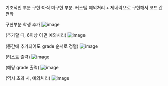 기초적인 부분 구현 
아직 미구현 부분. 
커스텀 예외처리 + 제네릭으로 구현해서 코드 간편화

구현부분
학생 추가
![image](https://github.com/nohsa97/student_api2/assets/81568105/9c766e09-bb63-40f5-b4a9-ea1dc5b96ebe)

(추가할 때, 6이상 이면 예외처리)
![image](https://github.com/nohsa97/student_api2/assets/81568105/b7f1048b-091e-46bc-85f5-090bd1eee5b9)

(중간에 추가되어도 grade 순서로 정렬)
![image](https://github.com/nohsa97/student_api2/assets/81568105/87629eda-9c1e-419c-a721-cef20c0bc15e)

(리스트 출력)
![image](https://github.com/nohsa97/student_api2/assets/81568105/e7a4dc5e-4e35-437a-a2cc-704e3fea05a8)

(해당 grade 출력)
![image](https://github.com/nohsa97/student_api2/assets/81568105/c3fd12d2-55b3-4a04-b9b0-56bbcf1f815a)

(역시 초과 시, 예외처리)
![image](https://github.com/nohsa97/student_api2/assets/81568105/4941492e-3fa4-4f98-aa19-bdc396455669)
